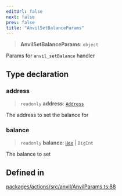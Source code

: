 ```yaml
---
editUrl: false
next: false
prev: false
title: "AnvilSetBalanceParams"
---
```


> **AnvilSetBalanceParams**: `object`

Params for `anvil_setBalance` handler

## Type declaration

### address

> `readonly` **address**: [`Address`](/reference/tevm/actions/type-aliases/address/)

The address to set the balance for

### balance

> `readonly` **balance**: [`Hex`](/reference/tevm/actions/type-aliases/hex/) \| `BigInt`

The balance to set

## Defined in

[packages/actions/src/anvil/AnvilParams.ts:88](https://github.com/evmts/tevm-monorepo/blob/main/packages/actions/src/anvil/AnvilParams.ts#L88)
